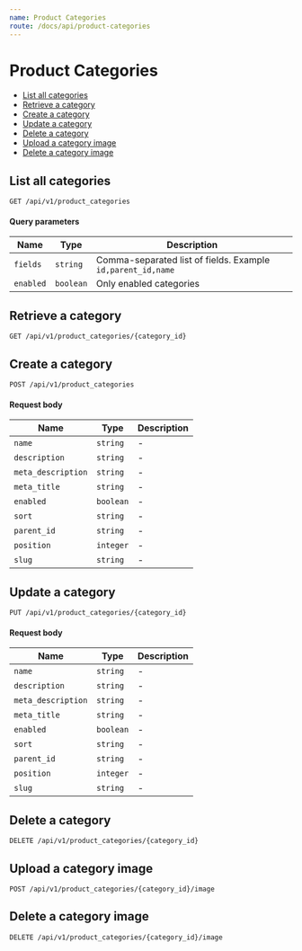 ```yaml
---
name: Product Categories
route: /docs/api/product-categories
---
```


# Product Categories

- [List all categories](#list-all-categories)
- [Retrieve a category](#retrieve-a-category)
- [Create a category](#create-a-category)
- [Update a category](#update-a-category)
- [Delete a category](#delete-a-category)
- [Upload a category image](#upload-a-category-image)
- [Delete a category image](#delete-a-category-image)

## List all categories

```
GET /api/v1/product_categories
```

#### Query parameters

| Name      | Type      | Description                                                 |
| --------- | --------- | ----------------------------------------------------------- |
| `fields`  | `string`  | Comma-separated list of fields. Example `id,parent_id,name` |
| `enabled` | `boolean` | Only enabled categories                                     |

## Retrieve a category

```
GET /api/v1/product_categories/{category_id}
```

## Create a category

```
POST /api/v1/product_categories
```

#### Request body

| Name               | Type      | Description |
| ------------------ | --------- | ----------- |
| `name`             | `string`  | -           |
| `description`      | `string`  | -           |
| `meta_description` | `string`  | -           |
| `meta_title`       | `string`  | -           |
| `enabled`          | `boolean` | -           |
| `sort`             | `string`  | -           |
| `parent_id`        | `string`  | -           |
| `position`         | `integer` | -           |
| `slug`             | `string`  | -           |

## Update a category

```
PUT /api/v1/product_categories/{category_id}
```

#### Request body

| Name               | Type      | Description |
| ------------------ | --------- | ----------- |
| `name`             | `string`  | -           |
| `description`      | `string`  | -           |
| `meta_description` | `string`  | -           |
| `meta_title`       | `string`  | -           |
| `enabled`          | `boolean` | -           |
| `sort`             | `string`  | -           |
| `parent_id`        | `string`  | -           |
| `position`         | `integer` | -           |
| `slug`             | `string`  | -           |

## Delete a category

```
DELETE /api/v1/product_categories/{category_id}
```

## Upload a category image

```
POST /api/v1/product_categories/{category_id}/image
```

## Delete a category image

```
DELETE /api/v1/product_categories/{category_id}/image
```

